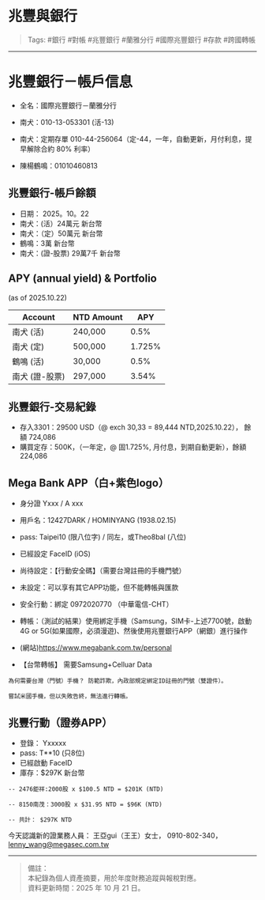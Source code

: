 # 兆豐與銀行

> Tags: #銀行 #對帳 #兆豐銀行 #蘭雅分行 #國際兆豐銀行 #存款 #跨國轉帳

---

# 兆豐銀行－帳戶信息
- 全名：國際兆豐銀行－蘭雅分行

- 南犬：010-13-053301 (活-13)

- 南犬：定期存單 010-44-256064（定-44，一年，自動更新，月付利息，提早解除合約 80% 利率） 
  
- 陳楊鶴鳴：01010460813

## 兆豐銀行-帳戶餘額
- 日期： 2025。10。22
- 南犬：(活）24萬元 新台幣
- 南犬：（定）50萬元 新台幣  
- 鶴鳴：3萬 新台幣
- 南犬：(證-股票) 29萬7千 新台幣

## APY (annual yield) & Portfolio

(as of 2025.10.22)

| Account       | NTD Amount | APY    |
|---------------|------------|--------|
| 南犬 (活)     | 240,000    | 0.5%   |
| 南犬 (定)     | 500,000    | 1.725% |
| 鶴鳴 (活)     | 30,000     | 0.5%   |
| 南犬 (證-股票) | 297,000    | 3.54%  |


## 兆豐銀行-交易紀錄
- 存入3301：29500 USD（@ exch 30,33 = 89,444 NTD,2025.10.22）， 餘額 724,086
- 購買定存：500K，（一年定，@ 固1.725%, 月付息，到期自動更新），餘額 224,086


## Mega Bank APP（白+紫色logo）
- 身分證 Yxxx / A xxx
- 用戶名：12427DARK / HOMINYANG (1938.02.15)
- pass: Taipei10 (限八位字) / 同左，或Theo8bal (八位)
- 已經設定 FaceID (iOS)
- 尚待設定：【行動安全碼】（需要台灣註冊的手機門號）
- 未設定：可以享有其它APP功能，但不能轉帳與匯款
- 安全行動：綁定 0972020770 （中華電信-CHT）
- 轉帳：（測試的結果）使用綁定手機（Samsung，SIM卡-上述7700號，啟動4G or 5G(如果國際，必須漫遊)、然後使用兆豐銀行APP（網銀）進行操作

- (網站)https://www.megabank.com.tw/personal
- 【台幣轉帳】 需要Samsung+Celluar Data

```
為何需要台灣（門號）手機？ 防範詐欺，內政部規定綁定ID註冊的門號（雙證件）。

嘗試米國手機，但以失敗告終，無法進行轉帳。

```

## 兆豐行動（證券APP）
- 登錄： Yxxxxx
- pass: T**10 (只8位)
- 已經啟動 FaceID
- 庫存：$297K 新台幣

```
-- 2476鉅祥:2000股 x $100.5 NTD = $201K (NTD)

-- 8150南茂：3000股 x $31.95 NTD = $96K (NTD)

-- 共計： $297K NTD
```
今天認識新的證業務人員： 
王亞gui（王王）女士， 0910-802-340， lenny_wang@megasec.com.tw

---

> 備註：  
> 本紀錄為個人資產摘要，用於年度財務追蹤與報稅對應。  
> 資料更新時間：2025 年 10 月 21 日。
